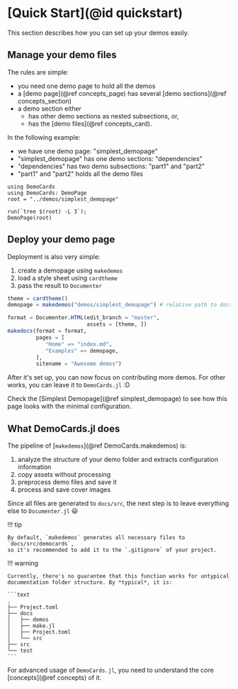 # [Quick Start](@id quickstart)

This section describes how you can set up your demos easily.

## Manage your demo files

The rules are simple:

* you need one demo page to hold all the demos
* a [demo page](@ref concepts_page) has several [demo sections](@ref concepts_section)
* a demo section either
    * has other demo sections as nested subsections, or,
    * has the [demo files](@ref concepts_card).

In the following example:

* we have one demo page: "simplest_demopage"
* "simplest_demopage" has one demo sections: "dependencies"
* "dependencies" has two demo subsections: "part1" and "part2"
* "part1" and "part2" holds all the demo files

```@setup simplest_demopage
using DemoCards
using DemoCards: DemoPage
root = "../demos/simplest_demopage"
```

```@repl simplest_demopage
run(`tree $(root) -L 3`);
DemoPage(root)
```

## Deploy your demo page

Deployment is also very simple:

1. create a demopage using `makedemos`
2. load a style sheet using `cardtheme`
3. pass the result to `Documenter`

```julia
theme = cardtheme()
demopage = makedemos("demos/simplest_demopage") # relative path to docs/

format = Documenter.HTML(edit_branch = "master",
                         assets = [theme, ])
makedocs(format = format,
         pages = [
            "Home" => "index.md",
            "Examples" => demopage,
         ],
         sitename = "Awesome demos")
```

After it's set up, you can now focus on contributing more demos. For other
works, you can leave it to `DemoCards.jl` :D

Check the [Simplest Demopage](@ref simplest_demopage) to see how this page
looks with the minimal configuration.

## What DemoCards.jl does

The pipeline of [`makedemos`](@ref DemoCards.makedemos) is:

1. analyze the structure of your demo folder and extracts configuration information
2. copy assets without processing
3. preprocess demo files and save it
4. process and save cover images

Since all files are generated to `docs/src`, the next step is to leave everything else
to `Documenter.jl` 😃

!!! tip

    By default, `makedemos` generates all necessary files to `docs/src/democards`,
    so it's recommended to add it to the `.gitignore` of your project.

!!! warning

    Currently, there's no guarantee that this function works for untypical
    documentation folder structure. By *typical*, it is:

    ```text
    .
    ├── Project.toml
    ├── docs
    │   ├── demos
    │   ├── make.jl
    │   ├── Project.toml
    │   └── src
    ├── src
    └── test
    ```

For advanced usage of `DemoCards.jl`, you need to understand the core [concepts](@ref concepts) of it.
